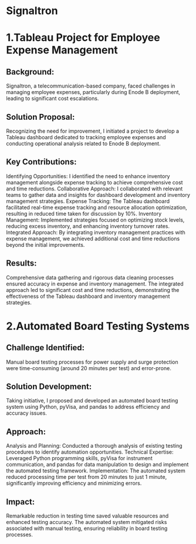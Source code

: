 # Signaltron
# 1.Tableau Project for Employee Expense Management
## Background:
Signaltron, a telecommunication-based company, faced challenges in managing employee expenses, particularly during Enode B deployment, leading to significant cost escalations.

## Solution Proposal:
Recognizing the need for improvement, I initiated a project to develop a Tableau dashboard dedicated to tracking employee expenses and conducting operational analysis related to Enode B deployment.

## Key Contributions:

Identifying Opportunities: I identified the need to enhance inventory management alongside expense tracking to achieve comprehensive cost and time reductions.
Collaborative Approach: I collaborated with relevant teams to gather data and insights for dashboard development and inventory management strategies.
Expense Tracking: The Tableau dashboard facilitated real-time expense tracking and resource allocation optimization, resulting in reduced time taken for discussion by 10%.
Inventory Management: Implemented strategies focused on optimizing stock levels, reducing excess inventory, and enhancing inventory turnover rates.
Integrated Approach: By integrating inventory management practices with expense management, we achieved additional cost and time reductions beyond the initial improvements.
## Results:
Comprehensive data gathering and rigorous data cleaning processes ensured accuracy in expense and inventory management.
The integrated approach led to significant cost and time reductions, demonstrating the effectiveness of the Tableau dashboard and inventory management strategies.

# 2.Automated Board Testing Systems
## Challenge Identified:
Manual board testing processes for power supply and surge protection were time-consuming (around 20 minutes per test) and error-prone.

## Solution Development:
Taking initiative, I proposed and developed an automated board testing system using Python, pyVisa, and pandas to address efficiency and accuracy issues.

## Approach:

Analysis and Planning: Conducted a thorough analysis of existing testing procedures to identify automation opportunities.
Technical Expertise: Leveraged Python programming skills, pyVisa for instrument communication, and pandas for data manipulation to design and implement the automated testing framework.
Implementation: The automated system reduced processing time per test from 20 minutes to just 1 minute, significantly improving efficiency and minimizing errors.
## Impact:
Remarkable reduction in testing time saved valuable resources and enhanced testing accuracy.
The automated system mitigated risks associated with manual testing, ensuring reliability in board testing processes.
